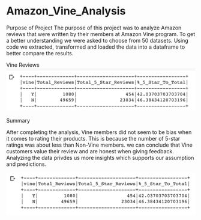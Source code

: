 # Amazon_Vine_Analysis

Purpose of Project 
The purpose of this project was to analyze Amazon reviews that were written by their members at Amazon Vine program. To get a better understanding we were asked to choose from 50 datasets. Using code we extracted, transformed and loaded the data into a dataframe to better compare the results.


Vine Reviews
![Vine reviews](https://github.com/ShahZ-Khan/Amazon_Vine_Analysis/blob/main/images/Screenshot%202023-03-07%20at%2012.12.26%20AM.png)


Summary
 
 
After completing the analysis, Vine members did not seem to be bias when it comes to rating their products. This is because the number of 5-star ratings was about less than Non-Vine members. we can conclude that Vine customers value their review and are honest when giving feedback. Analyzing the data privdes us more insights which supports our assumption and predictions.

![](https://github.com/ShahZ-Khan/Amazon_Vine_Analysis/blob/main/images/Screenshot%202023-03-07%20at%2012.23.21%20AM.png)
